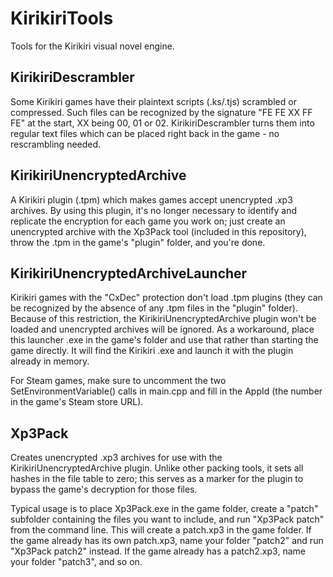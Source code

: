 # KirikiriTools
Tools for the Kirikiri visual novel engine.

## KirikiriDescrambler
Some Kirikiri games have their plaintext scripts (.ks/.tjs) scrambled or compressed. Such files can be recognized by the signature "FE FE XX FF FE" at the start, XX being 00, 01 or 02. KirikiriDescrambler turns them into regular text files which can be placed right back in the game - no rescrambling needed.

## KirikiriUnencryptedArchive
A Kirikiri plugin (.tpm) which makes games accept unencrypted .xp3 archives. By using this plugin, it's no longer necessary to identify and replicate the encryption for each game you work on; just create an unencrypted archive with the Xp3Pack tool (included in this repository), throw the .tpm in the game's "plugin" folder, and you're done.

## KirikiriUnencryptedArchiveLauncher
Kirikiri games with the "CxDec" protection don't load .tpm plugins (they can be recognized by the absence of any .tpm files in the "plugin" folder). Because of this restriction, the KirikiriUnencryptedArchive plugin won't be loaded and unencrypted archives will be ignored. As a workaround, place this launcher .exe in the game's folder and use that rather than starting the game directly. It will find the Kirikiri .exe and launch it with the plugin already in memory.

For Steam games, make sure to uncomment the two SetEnvironmentVariable() calls in main.cpp and fill in the AppId (the number in the game's Steam store URL).

## Xp3Pack
Creates unencrypted .xp3 archives for use with the KirikiriUnencryptedArchive plugin. Unlike other packing tools, it sets all hashes in the file table to zero; this serves as a marker for the plugin to bypass the game's decryption for those files.

Typical usage is to place Xp3Pack.exe in the game folder, create a "patch" subfolder containing the files you want to include, and run "Xp3Pack patch" from the command line. This will create a patch.xp3 in the game folder. If the game already has its own patch.xp3, name your folder "patch2" and run "Xp3Pack patch2" instead. If the game already has a patch2.xp3, name your folder "patch3", and so on.
